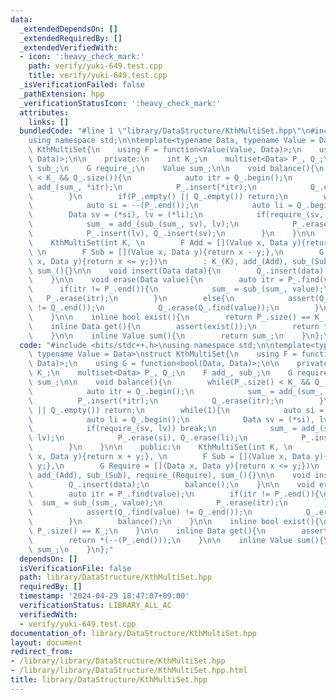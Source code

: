 ```yaml
---
data:
  _extendedDependsOn: []
  _extendedRequiredBy: []
  _extendedVerifiedWith:
  - icon: ':heavy_check_mark:'
    path: verify/yuki-649.test.cpp
    title: verify/yuki-649.test.cpp
  _isVerificationFailed: false
  _pathExtension: hpp
  _verificationStatusIcon: ':heavy_check_mark:'
  attributes:
    links: []
  bundledCode: "#line 1 \"library/DataStructure/KthMultiSet.hpp\"\n#include <bits/stdc++.h>\n\
    using namespace std;\n\ntemplate<typename Data, typename Value = Data>\nstruct\
    \ KthMultiSet{\n    using F = function<Value(Value, Data)>;\n    using G = function<bool(Data,\
    \ Data)>;\n\n    private:\n    int K_;\n    multiset<Data> P_, Q_;\n    F add_,\
    \ sub_;\n    G require_;\n    Value sum_;\n\n    void balance(){\n        while(P_.size()\
    \ < K_ && Q_.size()){\n            auto itr = Q_.begin();\n            sum_ =\
    \ add_(sum_, *itr);\n            P_.insert(*itr);\n            Q_.erase(itr);\n\
    \        }\n        if(P_.empty() || Q_.empty()) return;\n        while(1){\n\
    \            auto si = --(P_.end());\n            auto li = Q_.begin();\n    \
    \        Data sv = (*si), lv = (*li);\n            if(require_(sv, lv)) break;\n\
    \            sum_ = add_(sub_(sum_, sv), lv);\n            P_.erase(si), Q_.erase(li);\n\
    \            P_.insert(lv), Q_.insert(sv);\n        }\n    }\n\n    public:\n\
    \    KthMultiSet(int K, \n        F Add = [](Value x, Data y){return x + y;},\
    \ \n        F Sub = [](Value x, Data y){return x - y;},\n        G Require = [](Data\
    \ x, Data y){return x <= y;})\n        : K_(K), add_(Add), sub_(Sub), require_(Require),\
    \ sum_(){}\n\n    void insert(Data data){\n        Q_.insert(data);\n        balance();\n\
    \    }\n\n    void erase(Data value){\n        auto itr = P_.find(value);\n  \
    \      if(itr != P_.end()){\n            sum_ = sub_(sum_, value);\n         \
    \   P_.erase(itr);\n        }\n        else{\n            assert(Q_.find(value)\
    \ != Q_.end());\n            Q_.erase(Q_.find(value));\n        }\n        balance();\n\
    \    }\n\n    inline bool exist(){\n        return P_.size() == K_;\n    }\n\n\
    \    inline Data get(){\n        assert(exist());\n        return *(--(P_.end()));\n\
    \    }\n\n    inline Value sum(){\n        return sum_;\n    }\n};\n"
  code: "#include <bits/stdc++.h>\nusing namespace std;\n\ntemplate<typename Data,\
    \ typename Value = Data>\nstruct KthMultiSet{\n    using F = function<Value(Value,\
    \ Data)>;\n    using G = function<bool(Data, Data)>;\n\n    private:\n    int\
    \ K_;\n    multiset<Data> P_, Q_;\n    F add_, sub_;\n    G require_;\n    Value\
    \ sum_;\n\n    void balance(){\n        while(P_.size() < K_ && Q_.size()){\n\
    \            auto itr = Q_.begin();\n            sum_ = add_(sum_, *itr);\n  \
    \          P_.insert(*itr);\n            Q_.erase(itr);\n        }\n        if(P_.empty()\
    \ || Q_.empty()) return;\n        while(1){\n            auto si = --(P_.end());\n\
    \            auto li = Q_.begin();\n            Data sv = (*si), lv = (*li);\n\
    \            if(require_(sv, lv)) break;\n            sum_ = add_(sub_(sum_, sv),\
    \ lv);\n            P_.erase(si), Q_.erase(li);\n            P_.insert(lv), Q_.insert(sv);\n\
    \        }\n    }\n\n    public:\n    KthMultiSet(int K, \n        F Add = [](Value\
    \ x, Data y){return x + y;}, \n        F Sub = [](Value x, Data y){return x -\
    \ y;},\n        G Require = [](Data x, Data y){return x <= y;})\n        : K_(K),\
    \ add_(Add), sub_(Sub), require_(Require), sum_(){}\n\n    void insert(Data data){\n\
    \        Q_.insert(data);\n        balance();\n    }\n\n    void erase(Data value){\n\
    \        auto itr = P_.find(value);\n        if(itr != P_.end()){\n          \
    \  sum_ = sub_(sum_, value);\n            P_.erase(itr);\n        }\n        else{\n\
    \            assert(Q_.find(value) != Q_.end());\n            Q_.erase(Q_.find(value));\n\
    \        }\n        balance();\n    }\n\n    inline bool exist(){\n        return\
    \ P_.size() == K_;\n    }\n\n    inline Data get(){\n        assert(exist());\n\
    \        return *(--(P_.end()));\n    }\n\n    inline Value sum(){\n        return\
    \ sum_;\n    }\n};"
  dependsOn: []
  isVerificationFile: false
  path: library/DataStructure/KthMultiSet.hpp
  requiredBy: []
  timestamp: '2024-04-29 18:47:07+09:00'
  verificationStatus: LIBRARY_ALL_AC
  verifiedWith:
  - verify/yuki-649.test.cpp
documentation_of: library/DataStructure/KthMultiSet.hpp
layout: document
redirect_from:
- /library/library/DataStructure/KthMultiSet.hpp
- /library/library/DataStructure/KthMultiSet.hpp.html
title: library/DataStructure/KthMultiSet.hpp
---
```

